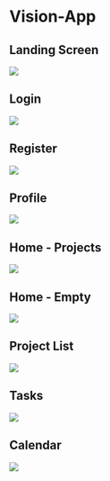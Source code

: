 # Vision-App

## Landing Screen
![](UI%20Images/Landing%20Screen.png)

## Login
![](UI%20Images/Login.png)

## Register
![](UI%20Images/Register.png)

## Profile
![](UI%20Images/Profile.png)

## Home - Projects
![](UI%20Images/Home%20-%20Projects.png)

## Home - Empty
![](UI%20Images/Home%20-%20Empty.png)

## Project List
![](UI%20Images/Project%20List.png)

## Tasks
![](UI%20Images/Tasks.png)

## Calendar
![](UI%20Images/Calendar.png)
